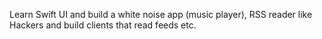 Learn Swift UI and build a white noise app (music player), RSS reader like Hackers and build clients that read feeds etc.